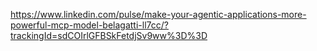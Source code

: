 https://www.linkedin.com/pulse/make-your-agentic-applications-more-powerful-mcp-model-belagatti-ll7cc/?trackingId=sdCOIrlGFBSkFetdjSv9ww%3D%3D
